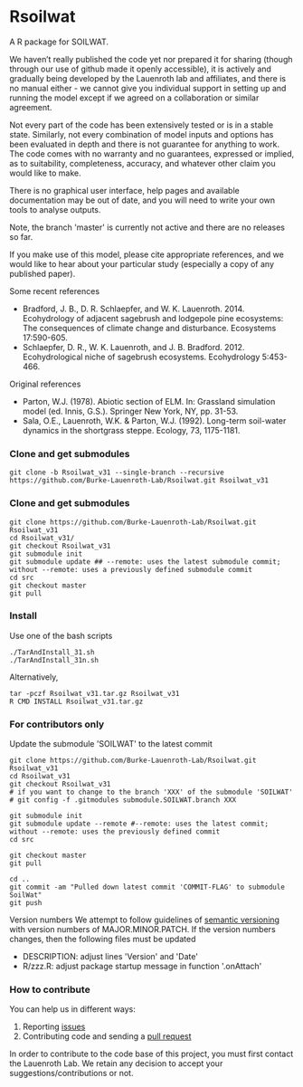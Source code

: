 # Rsoilwat
A R package for SOILWAT.

We haven’t really published the code yet nor prepared it for sharing (though through our use of github made it openly accessible), it is actively and gradually being developed by the Lauenroth lab and affiliates, and there is no manual either - we cannot give you individual support in setting up and running the model except if we agreed on a collaboration or similar agreement.

Not every part of the code has been extensively tested or is in a stable state. Similarly, not every combination of model inputs and options has been evaluated in depth and there is not guarantee for anything to work. The code comes with no warranty and no guarantees, expressed or implied, as to suitability, completeness, accuracy, and whatever other claim you would like to make.

There is no graphical user interface, help pages and available documentation may be out of date, and you will need to write your own tools to analyse outputs.

Note, the branch 'master' is currently not active and there are no releases so far.

If you make use of this model, please cite appropriate references, and we would like to hear about your particular study (especially a copy of any published paper).


Some recent references

* Bradford, J. B., D. R. Schlaepfer, and W. K. Lauenroth. 2014. Ecohydrology of adjacent sagebrush and lodgepole pine ecosystems: The consequences of climate change and disturbance. Ecosystems 17:590-605.
* Schlaepfer, D. R., W. K. Lauenroth, and J. B. Bradford. 2012. Ecohydrological niche of sagebrush ecosystems. Ecohydrology 5:453-466.

Original references

* Parton, W.J. (1978). Abiotic section of ELM. In: Grassland simulation model (ed. Innis, G.S.). Springer New York, NY, pp. 31-53.
* Sala, O.E., Lauenroth, W.K. & Parton, W.J. (1992). Long-term soil-water dynamics in the shortgrass steppe. Ecology, 73, 1175-1181.



### Clone and get submodules
```
git clone -b Rsoilwat_v31 --single-branch --recursive https://github.com/Burke-Lauenroth-Lab/Rsoilwat.git Rsoilwat_v31
```

### Clone and get submodules
```
git clone https://github.com/Burke-Lauenroth-Lab/Rsoilwat.git Rsoilwat_v31
cd Rsoilwat_v31/
git checkout Rsoilwat_v31
git submodule init
git submodule update ## --remote: uses the latest submodule commit; without --remote: uses a previously defined submodule commit
cd src
git checkout master
git pull
```

### Install
Use one of the bash scripts
```
./TarAndInstall_31.sh
./TarAndInstall_31n.sh
```
Alternatively,
```
tar -pczf Rsoilwat_v31.tar.gz Rsoilwat_v31
R CMD INSTALL Rsoilwat_v31.tar.gz
```


### For contributors only
Update the submodule 'SOILWAT' to the latest commit
```
git clone https://github.com/Burke-Lauenroth-Lab/Rsoilwat.git Rsoilwat_v31
cd Rsoilwat_v31
git checkout Rsoilwat_v31
# if you want to change to the branch 'XXX' of the submodule 'SOILWAT'
# git config -f .gitmodules submodule.SOILWAT.branch XXX

git submodule init
git submodule update --remote #--remote: uses the latest commit; without --remote: uses the previously defined commit
cd src

git checkout master
git pull

cd ..
git commit -am "Pulled down latest commit 'COMMIT-FLAG' to submodule SoilWat"
git push
```

Version numbers
We attempt to follow guidelines of [semantic versioning](http://semver.org/) with version numbers of MAJOR.MINOR.PATCH.
If the version numbers changes, then the following files must be updated
* DESCRIPTION: adjust lines 'Version' and 'Date'
* R/zzz.R: adjust package startup message in function '.onAttach'

### How to contribute
You can help us in different ways:

1. Reporting [issues](https://github.com/Burke-Lauenroth-Lab/Rsoilwat/issues)
2. Contributing code and sending a [pull request](https://github.com/Burke-Lauenroth-Lab/Rsoilwat/pulls)

In order to contribute to the code base of this project, you must first contact the Lauenroth Lab. We retain any decision to accept your suggestions/contributions or not.
